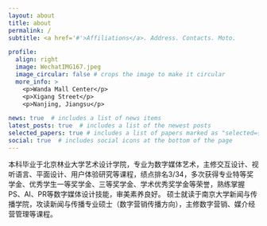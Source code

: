 ```yaml
---
layout: about
title: about
permalink: /
subtitle: <a href='#'>Affiliations</a>. Address. Contacts. Moto.

profile:
  align: right
  image: WechatIMG167.jpeg
  image_circular: false # crops the image to make it circular
  more_info: >
    <p>Wanda Mall Center</p>
    <p>Xigang Street</p>
    <p>Nanjing, Jiangsu</p>

news: true  # includes a list of news items
latest_posts: true  # includes a list of the newest posts
selected_papers: true # includes a list of papers marked as "selected={true}"
social: true  # includes social icons at the bottom of the page
---
```


本科毕业于北京林业大学艺术设计学院，专业为数字媒体艺术，主修交互设计、视听语言、平面设计、用户体验研究等课程，绩点排名3/34，多次获得专业特等奖学金、优秀学生一等奖学金、三等奖学金、学术优秀奖学金等荣誉，熟练掌握PS、AI、PR等数字媒体设计技能，审美素养良好。
硕士就读于南京大学新闻与传播学院，攻读新闻与传播专业硕士（数字营销传播方向），主修数字营销、媒介经营管理等课程。
